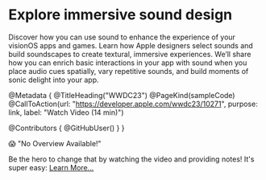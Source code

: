 # Explore immersive sound design

Discover how you can use sound to enhance the experience of your visionOS apps and games. Learn how Apple designers select sounds and build soundscapes to create textural, immersive experiences. We’ll share how you can enrich basic interactions in your app with sound when you place audio cues spatially, vary repetitive sounds, and build moments of sonic delight into your app.

@Metadata {
   @TitleHeading("WWDC23")
   @PageKind(sampleCode)
   @CallToAction(url: "https://developer.apple.com/wwdc23/10271", purpose: link, label: "Watch Video (14 min)")

   @Contributors {
      @GitHubUser(<replace this with your GitHub handle>)
   }
}

😱 "No Overview Available!"

Be the hero to change that by watching the video and providing notes! It's super easy:
 [Learn More…](https://wwdcnotes.com/documentation/wwdcnotes/contributing)
